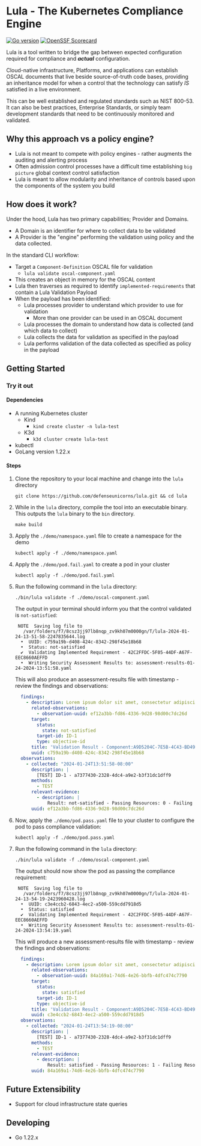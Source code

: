 # Lula - The Kubernetes Compliance Engine

[![Go version](https://img.shields.io/github/go-mod/go-version/defenseunicorns/lula?filename=go.mod)](https://go.dev/)
[![OpenSSF Scorecard](https://api.securityscorecards.dev/projects/github.com/defenseunicorns/lula/badge)](https://api.securityscorecards.dev/projects/github.com/defenseunicorns/lula)

Lula is a tool written to bridge the gap between expected configuration required for compliance and **_actual_** configuration.

Cloud-native infrastructure, Platforms, and applications can establish OSCAL documents that live beside source-of-truth code bases, providing an inheritance model for when a control that the technology can satisfy _IS_ satisfied in a live environment.

This can be well established and regulated standards such as NIST 800-53. It can also be best practices, Enterprise Standards, or simply team development standards that need to be continuously monitored and validated.

## Why this approach vs a policy engine?

- Lula is not meant to compete with policy engines - rather augments the auditing and alerting process
- Often admission control processes have a difficult time establishing `big picture` global context control satisfaction
- Lula is meant to allow modularity and inheritance of controls based upon the components of the system you build

## How does it work?

Under the hood, Lula has two primary capabilities; Provider and Domains.

- A Domain is an identifier for where to collect data to be validated
- A Provider is the "engine" performing the validation using policy and the data collected.

In the standard CLI workflow:

- Target a `Component-Definition` OSCAL file for validation
  - `lula validate oscal-component.yaml`
- This creates an object in memory for the OSCAL content
- Lula then traverses as required to identify `implemented-requirements` that contain a Lula Validation Payload
- When the payload has been identified:
  - Lula processes provider to understand which provider to use for validation
    - More than one provider can be used in an OSCAL document
  - Lula processes the domain to understand how data is collected (and which data to collect)
  - Lula collects the data for validation as specified in the payload
  - Lula performs validation of the data collected as specified as policy in the payload

## Getting Started

### Try it out

#### Dependencies

- A running Kubernetes cluster
    - Kind
        - `kind create cluster -n lula-test`
    - K3d
        - `k3d cluster create lula-test`
- kubectl
- GoLang version 1.22.x

#### Steps

1. Clone the repository to your local machine and change into the `lula` directory

    ```shell
    git clone https://github.com/defenseunicorns/lula.git && cd lula
    ```

2. While in the `lula` directory, compile the tool into an executable binary. This outputs the `lula` binary to the `bin` directory.

    ```shell
    make build
    ```

3. Apply the `./demo/namespace.yaml` file to create a namespace for the demo

    ```shell
    kubectl apply -f ./demo/namespace.yaml
    ```

4. Apply the `./demo/pod.fail.yaml` to create a pod in your cluster

    ```shell
    kubectl apply -f ./demo/pod.fail.yaml
    ```

5. Run the following command in the `lula` directory:

    ```shell
    ./bin/lula validate -f ./demo/oscal-component.yaml
    ```

    The output in your terminal should inform you that the control validated is `not-satisfied`:

    ```shell
     NOTE  Saving log file to
       /var/folders/f7/8csz3jj97lb8nqp_zv9kh07m0000gn/T/lula-2024-01-24-13-51-58-2247835644.log
      •  UUID: c759a19b-d408-424c-8342-298f45e18b68                                                                                                                                                                                                                   
      •  Status: not-satisfied                                                                                                                                                                                                                                        
      ✔  Validating Implemented Requirement - 42C2FFDC-5F05-44DF-A67F-EEC8660AEFFD                                                                                                                                                                                    
      •  Writing Security Assessment Results to: assessment-results-01-24-2024-13:51:58.yaml
    ```

    This will also produce an assessment-results file with timestamp - review the findings and observations:

    ```yaml
      findings:
        - description: Lorem ipsum dolor sit amet, consectetur adipiscing elit, sed do eiusmod tempor incididunt ut labore et dolore magna aliqua. Ut enim ad minim veniam,  quis nostrud exercitation ullamco laboris nisi ut aliquip ex ea commodo consequat. Duis aute irure dolor in reprehenderit in voluptate velit esse cillum  dolore eu fugiat nulla pariatur. Excepteur sint occaecat cupidatat non proident, sunt in culpa qui officia deserunt mollit anim id est laborum.
          related-observations:
            - observation-uuid: ef12a3bb-fd86-4336-9d28-98d00c7dc26d
          target:
            status:
              state: not-satisfied
            target-id: ID-1
            type: objective-id
          title: 'Validation Result - Component:A9D5204C-7E5B-4C43-BD49-34DF759B9F04 / Control Implementation: A584FEDC-8CEA-4B0C-9F07-85C2C4AE751A / Control:  ID-1'
          uuid: c759a19b-d408-424c-8342-298f45e18b68
      observations:
        - collected: "2024-01-24T13:51:58-08:00"
          description: |
            [TEST] ID-1 - a7377430-2328-4dc4-a9e2-b3f31dc1dff9
          methods:
            - TEST
          relevant-evidence:
            - description: |
                Result: not-satisfied - Passing Resources: 0 - Failing Resources 1
          uuid: ef12a3bb-fd86-4336-9d28-98d00c7dc26d
    ```

6. Now, apply the `./demo/pod.pass.yaml` file to your cluster to configure the pod to pass compliance validation:

    ```shell
    kubectl apply -f ./demo/pod.pass.yaml
    ```

7. Run the following command in the `lula` directory:

    ```shell
    ./bin/lula validate -f ./demo/oscal-component.yaml
    ```

    The output should now show the pod as passing the compliance requirement:

    ```shell
     NOTE  Saving log file to
       /var/folders/f7/8csz3jj97lb8nqp_zv9kh07m0000gn/T/lula-2024-01-24-13-54-19-2423960428.log
      •  UUID: c3e4ccb2-6843-4ec2-a500-559cdd7918d5                                                                                                                                                                                                                   
      •  Status: satisfied                                                                                                                                                                                                                                            
      ✔  Validating Implemented Requirement - 42C2FFDC-5F05-44DF-A67F-EEC8660AEFFD                                                                                                                                                                                    
      •  Writing Security Assessment Results to: assessment-results-01-24-2024-13:54:19.yaml
    ```

    This will produce a new assessment-results file with timestamp - review the findings and observations:

    ```yaml
      findings:
        - description: Lorem ipsum dolor sit amet, consectetur adipiscing elit, sed do eiusmod tempor incididunt ut labore et dolore magna aliqua. Ut enim ad minim veniam,  quis nostrud exercitation ullamco laboris nisi ut aliquip ex ea commodo consequat. Duis aute irure dolor in reprehenderit in voluptate velit esse cillum  dolore eu fugiat nulla pariatur. Excepteur sint occaecat cupidatat non proident, sunt in culpa qui officia deserunt mollit anim id est laborum.
          related-observations:
            - observation-uuid: 84a169a1-74d6-4e26-bbfb-4dfc474c7790
          target:
            status:
              state: satisfied
            target-id: ID-1
            type: objective-id
          title: 'Validation Result - Component:A9D5204C-7E5B-4C43-BD49-34DF759B9F04 / Control Implementation: A584FEDC-8CEA-4B0C-9F07-85C2C4AE751A / Control:  ID-1'
          uuid: c3e4ccb2-6843-4ec2-a500-559cdd7918d5
      observations:
        - collected: "2024-01-24T13:54:19-08:00"
          description: |
            [TEST] ID-1 - a7377430-2328-4dc4-a9e2-b3f31dc1dff9
          methods:
            - TEST
          relevant-evidence:
            - description: |
                Result: satisfied - Passing Resources: 1 - Failing Resources 0
          uuid: 84a169a1-74d6-4e26-bbfb-4dfc474c7790
    ```

## Future Extensibility

- Support for cloud infrastructure state queries

## Developing

- Go 1.22.x
